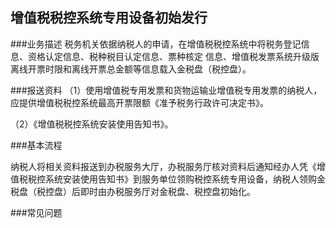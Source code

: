 ## 增值税税控系统专用设备初始发行

###业务描述
    税务机关依据纳税人的申请，在增值税税控系统中将税务登记信息、资格认定信息、税种税目认定信息、票种核定
    信息、增值税发票系统升级版离线开票时限和离线开票总金额等信息载入金税盘（税控盘）。




###报送资料
（1）使用增值税专用发票和货物运输业增值税专用发票的纳税人，应提供增值税税控系统最高开票限额《准予税务行政许可决定书》。

（2）《增值税税控系统安装使用告知书》。






###基本流程

 纳税人将相关资料报送到办税服务大厅，办税服务厅核对资料后通知经办人凭《增值税税控系统安装使用告知书》到服务单位领购税控系统专用设备，纳税人领购金税盘（税控盘）后即时由办税服务厅对金税盘、税控盘初始化。

###常见问题




